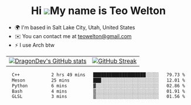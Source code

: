 <div align="center">
  
# Hi ![](https://user-images.githubusercontent.com/18350557/176309783-0785949b-9127-417c-8b55-ab5a4333674e.gif)My name is Teo Welton
</div>

*   🌍  I'm based in Salt Lake City, Utah, United States
*   ✉️  You can contact me at [teowelton@gmail.com](mailto:teowelton@gmail.com)
*   ⚡  I use Arch btw

<div align="center">

|||
|:-------------------------:|:-------------------------:|
| [![DragonDev's GitHub stats](https://github-readme-stats.vercel.app/api?username=DragonDev07&bg_color=1e1e2e&text_color=cdd6f4&icon_color=cba6f7&title_color=94e2d5)](https://github.com/DragonDev07) | [![GitHub Streak](https://streak-stats.demolab.com?user=DragonDev07&theme=catppuccin-mocha)](https://git.io/streak-stats) |

<!--START_SECTION:waka-->

```txt
C++            2 hrs 49 mins   ████████████████████░░░░░   79.73 %
Meson          25 mins         ███░░░░░░░░░░░░░░░░░░░░░░   12.01 %
Python         6 mins          ▓░░░░░░░░░░░░░░░░░░░░░░░░   02.86 %
Bash           4 mins          ▒░░░░░░░░░░░░░░░░░░░░░░░░   01.91 %
GLSL           3 mins          ▒░░░░░░░░░░░░░░░░░░░░░░░░   01.56 %
```

<!--END_SECTION:waka-->

</div>
